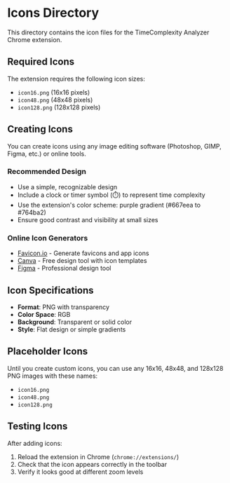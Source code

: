 # Icons Directory

This directory contains the icon files for the TimeComplexity Analyzer Chrome extension.

## Required Icons

The extension requires the following icon sizes:
- `icon16.png` (16x16 pixels)
- `icon48.png` (48x48 pixels) 
- `icon128.png` (128x128 pixels)

## Creating Icons

You can create icons using any image editing software (Photoshop, GIMP, Figma, etc.) or online tools.

### Recommended Design
- Use a simple, recognizable design
- Include a clock or timer symbol (⏱️) to represent time complexity
- Use the extension's color scheme: purple gradient (#667eea to #764ba2)
- Ensure good contrast and visibility at small sizes

### Online Icon Generators
- [Favicon.io](https://favicon.io/) - Generate favicons and app icons
- [Canva](https://canva.com/) - Free design tool with icon templates
- [Figma](https://figma.com/) - Professional design tool

## Icon Specifications

- **Format**: PNG with transparency
- **Color Space**: RGB
- **Background**: Transparent or solid color
- **Style**: Flat design or simple gradients

## Placeholder Icons

Until you create custom icons, you can use any 16x16, 48x48, and 128x128 PNG images with these names:
- `icon16.png`
- `icon48.png`
- `icon128.png`

## Testing Icons

After adding icons:
1. Reload the extension in Chrome (`chrome://extensions/`)
2. Check that the icon appears correctly in the toolbar
3. Verify it looks good at different zoom levels 